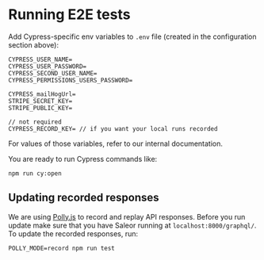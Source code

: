 # Running E2E tests

Add Cypress-specific env variables to `.env` file (created in the configuration section above):

```
CYPRESS_USER_NAME=
CYPRESS_USER_PASSWORD=
CYPRESS_SECOND_USER_NAME=
CYPRESS_PERMISSIONS_USERS_PASSWORD=

CYPRESS_mailHogUrl=
STRIPE_SECRET_KEY=
STRIPE_PUBLIC_KEY=

// not required
CYPRESS_RECORD_KEY= // if you want your local runs recorded
```

For values of those variables, refer to our internal documentation.

You are ready to run Cypress commands like:

```shell
npm run cy:open
```

## Updating recorded responses

We are using [Polly.js](https://netflix.github.io/pollyjs/#/) to record and replay API responses. Before you run update make sure that you have Saleor running at `localhost:8000/graphql/`. To update the recorded responses, run:

```shell
POLLY_MODE=record npm run test
```
